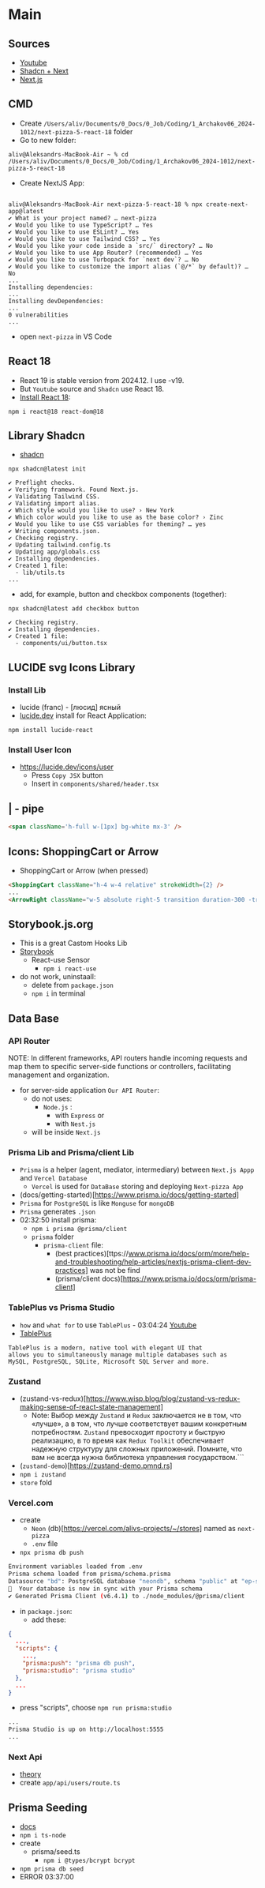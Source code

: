 # Main

## Sources

* [Youtube](https://www.youtube.com/watch?v=GUwizGbY4cc)
* [Shadcn + Next](https://ui.shadcn.com/docs/installation/next)
* [Next.js](https://nextjs.org/docs/app/getting-started/installation)

## CMD

* Create `/Users/aliv/Documents/0_Docs/0_Job/Coding/1_Archakov06_2024-1012/next-pizza-5-react-18` folder
* Go to new folder:

```text
aliv@Aleksandrs-MacBook-Air ~ % cd /Users/aliv/Documents/0_Docs/0_Job/Coding/1_Archakov06_2024-1012/next-pizza-5-react-18
```

* Create NextJS App:

```text

aliv@Aleksandrs-MacBook-Air next-pizza-5-react-18 % npx create-next-app@latest
✔ What is your project named? … next-pizza
✔ Would you like to use TypeScript? … Yes
✔ Would you like to use ESLint? … Yes
✔ Would you like to use Tailwind CSS? … Yes
✔ Would you like your code inside a `src/` directory? … No
✔ Would you like to use App Router? (recommended) … Yes
✔ Would you like to use Turbopack for `next dev`? … No
✔ Would you like to customize the import alias (`@/*` by default)? … No
...
Installing dependencies:
...
Installing devDependencies:
...
0 vulnerabilities
...
```

* open `next-pizza` in VS Code

## React 18

* React 19 is stable version from 2024.12. I use -v19. 
* But `Youtube` source and `Shadcn` use React 18.
* [Install React 18](https://ui.shadcn.com/docs/react-19):

```terminal
npm i react@18 react-dom@18
```

## Library Shadcn

* [shadcn](https://ui.shadcn.com/docs/installation/next)

```terminal
npx shadcn@latest init

✔ Preflight checks.
✔ Verifying framework. Found Next.js.
✔ Validating Tailwind CSS.
✔ Validating import alias.
✔ Which style would you like to use? › New York
✔ Which color would you like to use as the base color? › Zinc
✔ Would you like to use CSS variables for theming? … yes
✔ Writing components.json.
✔ Checking registry.
✔ Updating tailwind.config.ts
✔ Updating app/globals.css
✔ Installing dependencies.
✔ Created 1 file:
  - lib/utils.ts
...
```

* add, for example, button and checkbox components (together):

```terminal
npx shadcn@latest add checkbox button

✔ Checking registry.
✔ Installing dependencies.
✔ Created 1 file:
  - components/ui/button.tsx
```

## LUCIDE svg Icons Library

### Install Lib

* lucide (franc) - [люсид] ясный
* [lucide.dev](https://lucide.dev/guide/installation) install for React Application:

```terminal
npm install lucide-react
```

### Install User Icon

* <https://lucide.dev/icons/user>
  * Press `Copy JSX` button
  * Insert in `components/shared/header.tsx`

## | - pipe

```html
<span className='h-full w-[1px] bg-white mx-3' />
```

## Icons: ShoppingCart or Arrow

* ShoppingCart or Arrow (when pressed)

```html
<ShoppingCart className="h-4 w-4 relative" strokeWidth={2} />
...
<ArrowRight className="w-5 absolute right-5 transition duration-300 -translate-x-2 opacity-0 group-hover:opacity-100 group-hover:translate-x-0" />
```

## Storybook.js.org

* This is a great Castom Hooks Lib
* [Storybook](https://storybook.js.org)
  * React-use Sensor
    * `npm i react-use`
* do not work, uninstaall: 
  * delete from `package.json`
  * `npm i` in terminal

## Data Base

### API Router

NOTE: In different frameworks, API routers handle incoming requests and map them to specific server-side functions or controllers, facilitating management and organization.

* for server-side application `Our API Router`:
  * do not uses:
    * `Node.js` :
      * with `Express` or
      * with `Nest.js`
  * will be inside `Next.js`

### Prisma Lib and Prisma/client Lib

* `Prisma` is a helper (agent, mediator, intermediary) between `Next.js Appp` and `Vercel Database`
  * `Vercel` is used for `DataBase` storing and deploying `Next-pizza App`
* (docs/getting-started)[https://www.prisma.io/docs/getting-started]
* `Prisma` for `PostgreSQL` is like `Monguse` for `mongoDB`
* `Prisma` generates `.json`
* 02:32:50 install prisma:
  * `npm i prisma @prisma/client`
  * `prisma` folder
    * `prisma-client` file:
      * (best practices)[ttps://www.prisma.io/docs/orm/more/help-and-troubleshooting/help-articles/nextjs-prisma-client-dev-practices] was not be find
      * (prisma/client docs)[https://www.prisma.io/docs/orm/prisma-client]

### TablePlus vs Prisma Studio

* `how` and `what for` to use `TablePlus` - 03:04:24 [Youtube](https://www.youtube.com/watch?v=GUwizGbY4cc)
* [TablePlus](https://docs.tableplus.com)

```text
TablePlus is a modern, native tool with elegant UI that 
allows you to simultaneously manage multiple databases such as 
MySQL, PostgreSQL, SQLite, Microsoft SQL Server and more.
```

### Zustand 

* (zustand-vs-redux)[https://www.wisp.blog/blog/zustand-vs-redux-making-sense-of-react-state-management]
  * Note: 
  Выбор между `Zustand` и `Redux` заключается не в том, что «лучше», 
  а в том, что лучше соответствует вашим конкретным потребностям. 
  `Zustand` превосходит простоту и быструю реализацию, 
  в то время как `Redux Toolkit` обеспечивает надежную структуру для сложных приложений. 
  Помните, что вам не всегда нужна библиотека управления государством.```
* (`zustand-demo`)[https://zustand-demo.pmnd.rs]
* `npm i zustand`
* `store` fold

### Vercel.com

* create 
  * `Neon` (db)[https://vercel.com/alivs-projects/~/stores] named as `next-pizza`
  * `.env` file
* `npx prisma db push`

```bash
Environment variables loaded from .env
Prisma schema loaded from prisma/schema.prisma
Datasource "bd": PostgreSQL database "neondb", schema "public" at "ep-summer-sound-a25czxqi-pooler.eu-central-1.aws.neon.tech"
🚀  Your database is now in sync with your Prisma schema
✔ Generated Prisma Client (v6.4.1) to ./node_modules/@prisma/client
```

* in `package.json`:
  * add these:

```json
{
  ...,
  "scripts": {
    ...,
    "prisma:push": "prisma db push",
    "prisma:studio": "prisma studio"
  },
  ...
}
```

  * press "scripts", choose `npm run prisma:studio`

```bash
...
Prisma Studio is up on http://localhost:5555
...
```

### Next Api

* [theory](https://nextjs.org/docs/app/building-your-application/routing/route-handlers)
* create `app/api/users/route.ts`

## Prisma Seeding

* [docs](https://www.prisma.io/docs/orm/prisma-migrate/workflows/seeding)
* `npm i ts-node`
* create 
  * prisma/seed.ts
    * `npm i @types/bcrypt bcrypt`
* `npm prisma db seed`
* ERROR
03:37:00
